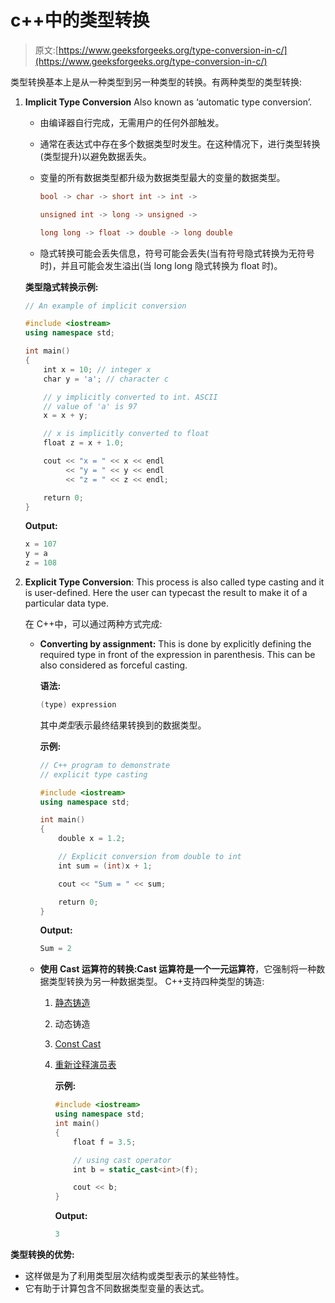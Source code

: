 # c++中的类型转换

> 原文:[https://www.geeksforgeeks.org/type-conversion-in-c/](https://www.geeksforgeeks.org/type-conversion-in-c/)

类型转换基本上是从一种类型到另一种类型的转换。有两种类型的类型转换:

1.  **Implicit Type Conversion** Also known as ‘automatic type conversion’.
    *   由编译器自行完成，无需用户的任何外部触发。
    *   通常在表达式中存在多个数据类型时发生。在这种情况下，进行类型转换(类型提升)以避免数据丢失。
    *   变量的所有数据类型都升级为数据类型最大的变量的数据类型。

        ```cpp
        bool -> char -> short int -> int -> 

        unsigned int -> long -> unsigned -> 

        long long -> float -> double -> long double

        ```

    *   隐式转换可能会丢失信息，符号可能会丢失(当有符号隐式转换为无符号时)，并且可能会发生溢出(当 long long 隐式转换为 float 时)。

    **类型隐式转换示例:**

    ```cpp
    // An example of implicit conversion

    #include <iostream>
    using namespace std;

    int main()
    {
        int x = 10; // integer x
        char y = 'a'; // character c

        // y implicitly converted to int. ASCII
        // value of 'a' is 97
        x = x + y;

        // x is implicitly converted to float
        float z = x + 1.0;

        cout << "x = " << x << endl
             << "y = " << y << endl
             << "z = " << z << endl;

        return 0;
    }
    ```

    **Output:**

    ```cpp
    x = 107
    y = a
    z = 108

    ```

2.  **Explicit Type Conversion**: This process is also called type casting and it is user-defined. Here the user can typecast the result to make it of a particular data type.

    在 C++中，可以通过两种方式完成:

    *   **Converting by assignment:** This is done by explicitly defining the required type in front of the expression in parenthesis. This can be also considered as forceful casting.

        **语法:**

        ```cpp
        (type) expression
        ```

        其中*类型*表示最终结果转换到的数据类型。

        **示例:**

        ```cpp
        // C++ program to demonstrate
        // explicit type casting

        #include <iostream>
        using namespace std;

        int main()
        {
            double x = 1.2;

            // Explicit conversion from double to int
            int sum = (int)x + 1;

            cout << "Sum = " << sum;

            return 0;
        }
        ```

        **Output:**

        ```cpp
        Sum = 2

        ```

    *   **使用 Cast 运算符的转换:**Cast 运算符是一个**一元运算符**，它强制将一种数据类型转换为另一种数据类型。
        C++支持四种类型的铸造:
        1.  [静态铸造](https://www.geeksforgeeks.org/static_cast-in-c-type-casting-operators/)
        2.  动态铸造
        3.  [Const Cast](https://www.geeksforgeeks.org/casting-operators-in-c-set-1-const_cast/)
        4.  [重新诠释演员表](https://www.geeksforgeeks.org/reinterpret_cast-in-cpp/)

            **示例:**

            ```cpp
            #include <iostream>
            using namespace std;
            int main()
            {
                float f = 3.5;

                // using cast operator
                int b = static_cast<int>(f);

                cout << b;
            }
            ```

            **Output:**

            ```cpp
            3

            ```

**类型转换的优势:**

*   这样做是为了利用类型层次结构或类型表示的某些特性。
*   它有助于计算包含不同数据类型变量的表达式。